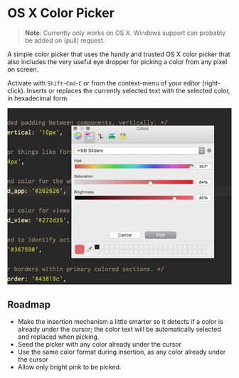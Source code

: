 # OS X Color Picker

> **Note**: Currently only works on OS X. Windows support can probably be added on (pull) request.

A simple color picker that uses the handy and trusted OS X color picker
that also includes the very useful eye dropper for picking a color from
any pixel on screen.

Activate with `Shift`-`Cmd`-`C` or from the context-menu of your editor (right-click).
Inserts or replaces the currently selected text with the selected color, in hexadecimal form.

![OS X Native Color Picker](https://raw.githubusercontent.com/gregerolsson/native-color-picker/master/screenshot/native-color-picker.png)

## Roadmap

* Make the insertion mechanism a little smarter so it detects if a
  color is already under the cursor; the color text will be automatically selected
  and replaced when picking.
* Seed the picker with any color already under the cursor
* Use the same color format during insertion, as any color already under the cursor
* Allow only bright pink to be picked.
